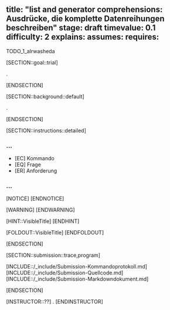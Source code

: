 title: "list and generator comprehensions: Ausdrücke, die komplette Datenreihungen beschreiben"
stage: draft
timevalue: 0.1
difficulty: 2
explains:
assumes:
requires:
---

TODO_1_alrwasheda

[SECTION::goal::trial]

.

[ENDSECTION]

[SECTION::background::default]

.

[ENDSECTION]

[SECTION::instructions::detailed]

### ...

- [EC] Kommando
- [EQ] Frage
- [ER] Anforderung

### ...

[NOTICE]
[ENDNOTICE]

[WARNING]
[ENDWARNING]

[HINT::VisibleTitle]
[ENDHINT]

[FOLDOUT::VisibleTitle]
[ENDFOLDOUT]

[ENDSECTION]

[SECTION::submission::trace,program]

[INCLUDE::/_include/Submission-Kommandoprotokoll.md]
[INCLUDE::/_include/Submission-Quellcode.md]
[INCLUDE::/_include/Submission-Markdowndokument.md]

[ENDSECTION]

[INSTRUCTOR::??]
.
[ENDINSTRUCTOR]

